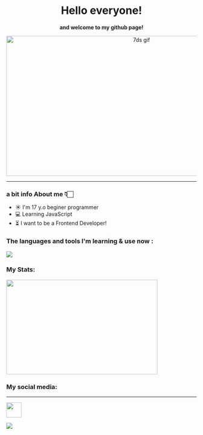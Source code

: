   <h1 align="center">
    Hello everyone!
  </h1>
  
  <p align="center">
    <b>and welcome to my github page!</b>
  </p>
  
  <div align="center">
    <img src="https://i.pinimg.com/originals/1b/0f/3d/1b0f3d7500a655e0192fc7614719f072.gif" alt="7ds gif" width="700" height="370"/>
  </div>

  
</div>

---

### a bit info About me 👇🏻

- ☀️ I'm 17 y.o beginer programmer
- 💻 Learning JavaScript
- ⏳ I want to be a Frontend Developer!

### The languages and tools I'm learning & use now  :

<img src="https://skills.thijs.gg/icons?i=js,nodejs,html,css,apple,vscode,ae,ps&theme=light"/>

### My Stats:
<p>
  <img width="400" height="250" src="https://github-readme-stats.vercel.app/api?username=fasunareuu&show_icons=true&theme=tokyonight&hide_border=true">
</p>

### My social media:
---
  <a href="https://t.me/JesseRecruiter" style="text-decoration: none;"><img src="https://github.com/reden1k/reden1k/assets/45299992/d5052f4a-1308-48c1-b472-d461740e8900" width="40" height="40"/></a>
</div>
  <div id="counter">
    <img src="https://komarev.com/ghpvc/?username=fasunareuu"/>
  </div>
    
